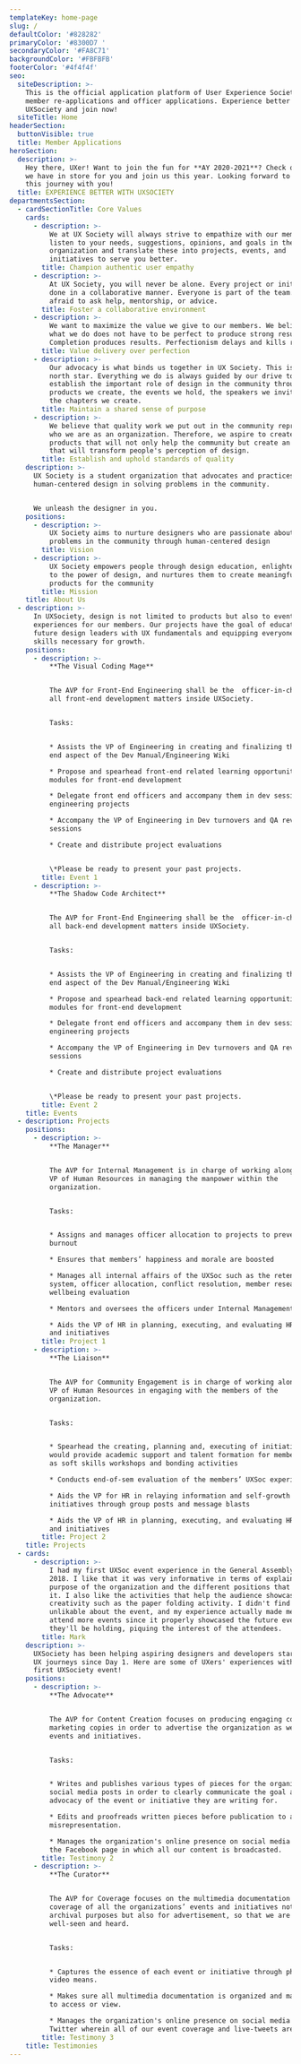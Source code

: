 ```yaml
---
templateKey: home-page
slug: /
defaultColor: '#828282'
primaryColor: '#8300D7 '
secondaryColor: '#FA8C71'
backgroundColor: '#FBFBFB'
footerColor: '#4f4f4f'
seo:
  siteDescription: >-
    This is the official application platform of User Experience Society for
    member re-applications and officer applications. Experience better with
    UXSociety and join now!
  siteTitle: Home
headerSection:
  buttonVisible: true
  title: Member Applications
heroSection:
  description: >-
    Hey there, UXer! Want to join the fun for **AY 2020-2021**? Check out what
    we have in store for you and join us this year. Looking forward to sharing
    this journey with you!
  title: EXPERIENCE BETTER WITH UXSOCIETY
departmentsSection:
  - cardSectionTitle: Core Values
    cards:
      - description: >-
          We at UX Society will always strive to empathize with our members. We
          listen to your needs, suggestions, opinions, and goals in the
          organization and translate these into projects, events, and
          initiatives to serve you better.
        title: Champion authentic user empathy
      - description: >-
          At UX Society, you will never be alone. Every project or initiative is
          done in a collaborative manner. Everyone is part of the team. Don't be
          afraid to ask help, mentorship, or advice.
        title: Foster a collaborative environment
      - description: >-
          We want to maximize the value we give to our members. We believe that
          what we do does not have to be perfect to produce strong results.
          Completion produces results. Perfectionism delays and kills results.
        title: Value delivery over perfection
      - description: >-
          Our advocacy is what binds us together in UX Society. This is our
          north star. Everything we do is always guided by our drive to
          establish the important role of design in the community through the
          products we create, the events we hold, the speakers we invite, and
          the chapters we create.
        title: Maintain a shared sense of purpose
      - description: >-
          We believe that quality work we put out in the community represents
          who we are as an organization. Therefore, we aspire to create the best
          products that will not only help the community but create an awareness
          that will transform people's perception of design.
        title: Establish and uphold standards of quality
    description: >-
      UX Society is a student organization that advocates and practices
      human-centered design in solving problems in the community.


      We unleash the designer in you.
    positions:
      - description: >-
          UX Society aims to nurture designers who are passionate about solving
          problems in the community through human-centered design
        title: Vision
      - description: >-
          UX Society empowers people through design education, enlightens them
          to the power of design, and nurtures them to create meaningful
          products for the community
        title: Mission
    title: About Us
  - description: >-
      In UXSociety, design is not limited to products but also to event
      experiences for our members. Our projects have the goal of educating
      future design leaders with UX fundamentals and equipping everyone with
      skills necessary for growth.
    positions:
      - description: >-
          **The Visual Coding Mage**


          The AVP for Front-End Engineering shall be the  officer-in-charge for
          all front-end development matters inside UXSociety.


          Tasks:


          * Assists the VP of Engineering in creating and finalizing the front
          end aspect of the Dev Manual/Engineering Wiki

          * Propose and spearhead front-end related learning opportunities like
          modules for front-end development

          * Delegate front end officers and accompany them in dev sessions for
          engineering projects

          * Accompany the VP of Engineering in Dev turnovers and QA review 
          sessions

          * Create and distribute project evaluations


          \*Please be ready to present your past projects.
        title: Event 1
      - description: >-
          **The Shadow Code Architect**


          The AVP for Front-End Engineering shall be the  officer-in-charge for
          all back-end development matters inside UXSociety.


          Tasks:


          * Assists the VP of Engineering in creating and finalizing the back
          end aspect of the Dev Manual/Engineering Wiki

          * Propose and spearhead back-end related learning opportunities like
          modules for front-end development

          * Delegate front end officers and accompany them in dev sessions for
          engineering projects

          * Accompany the VP of Engineering in Dev turnovers and QA review 
          sessions

          * Create and distribute project evaluations


          \*Please be ready to present your past projects.
        title: Event 2
    title: Events
  - description: Projects
    positions:
      - description: >-
          **The Manager**


          The AVP for Internal Management is in charge of working alongside the
          VP of Human Resources in managing the manpower within the
          organization.


          Tasks:


          * Assigns and manages officer allocation to projects to prevent
          burnout

          * Ensures that members’ happiness and morale are boosted

          * Manages all internal affairs of the UXSoc such as the retention
          system, officer allocation, conflict resolution, member research, and
          wellbeing evaluation

          * Mentors and oversees the officers under Internal Management

          * Aids the VP of HR in planning, executing, and evaluating HR projects
          and initiatives
        title: Project 1
      - description: >-
          **The Liaison**


          The AVP for Community Engagement is in charge of working alongside the
          VP of Human Resources in engaging with the members of the
          organization.


          Tasks:


          * Spearhead the creating, planning and, executing of initiatives that
          would provide academic support and talent formation for members such
          as soft skills workshops and bonding activities

          * Conducts end-of-sem evaluation of the members’ UXSoc experience

          * Aids the VP for HR in relaying information and self-growth
          initiatives through group posts and message blasts

          * Aids the VP of HR in planning, executing, and evaluating HR projects
          and initiatives
        title: Project 2
    title: Projects
  - cards:
      - description: >-
          I had my first UXSoc event experience in the General Assembly last
          2018. I like that it was very informative in terms of explaining the
          purpose of the organization and the different positions that come with
          it. I also like the activities that help the audience showcase their
          creativity such as the paper folding activity. I didn't find anything
          unlikable about the event, and my experience actually made me want to
          attend more events since it properly showcased the future events that
          they'll be holding, piquing the interest of the attendees.
        title: Mark
    description: >-
      UXSociety has been helping aspiring designers and developers start their
      UX journeys since Day 1. Here are some of UXers' experiences with their
      first UXSociety event!
    positions:
      - description: >-
          **The Advocate**


          The AVP for Content Creation focuses on producing engaging content and
          marketing copies in order to advertise the organization as well as its
          events and initiatives.


          Tasks:


          * Writes and publishes various types of pieces for the organizations’
          social media posts in order to clearly communicate the goal and
          advocacy of the event or initiative they are writing for. 

          * Edits and proofreads written pieces before publication to avoid
          misrepresentation. 

          * Manages the organization's online presence on social media such as
          the Facebook page in which all our content is broadcasted.
        title: Testimony 2
      - description: >-
          **The Curator**


          The AVP for Coverage focuses on the multimedia documentation and
          coverage of all the organizations’ events and initiatives not only for
          archival purposes but also for advertisement, so that we are both
          well-seen and heard.


          Tasks:


          * Captures the essence of each event or initiative through photo and
          video means. 

          * Makes sure all multimedia documentation is organized and made easy
          to access or view.

          * Manages the organization's online presence on social media such as
          Twitter wherein all of our event coverage and live-tweets are done.
        title: Testimony 3
    title: Testimonies
---
```


